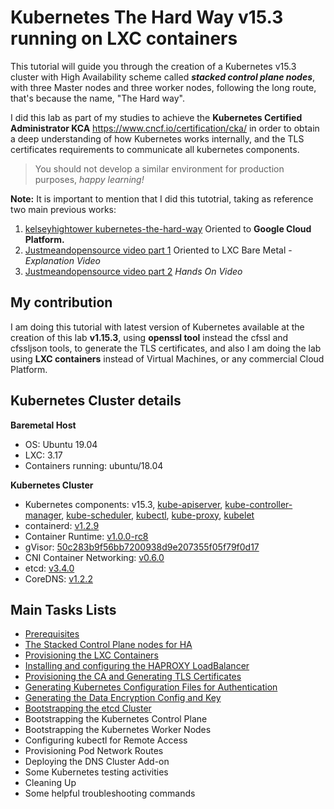 # Kubernetes The Hard Way v15.3 running on LXC containers

This tutorial will guide you through the creation of a Kubernetes v15.3 cluster with High Availability scheme called ***stacked control plane nodes***, with three Master nodes and three worker nodes, following the long route, that's because the name, "The Hard way". 

I did this lab as part of my studies to achieve the **Kubernetes Certified Administrator KCA** https://www.cncf.io/certification/cka/ in order to obtain a deep understanding of how Kubernetes works internally, and the TLS certificates requirements to communicate all kubernetes components. 

> You should not develop a similar environment for production purposes, *happy learning!* 

**Note:** It is important to mention that I did this tutotrial, taking as reference two main previous works:
1. [kelseyhightower kubernetes-the-hard-way](https://github.com/kelseyhightower/kubernetes-the-hard-way) Oriented to **Google Cloud Platform.**
2. [Justmeandopensource video part 1](https://youtu.be/NvQY5tuxALY?list=PL34sAs7_26wNBRWM6BDhnonoA5FMERax0) Oriented to LXC Bare Metal - *Explanation Video* 
3. [Justmeandopensource video part 2](https://youtu.be/2bVK-e-GuYI?list=PL34sAs7_26wNBRWM6BDhnonoA5FMERax0) *Hands On Video* 

## My contribution 
I am doing this tutorial with latest version of Kubernetes available at the creation of this lab **v1.15.3**, using **openssl tool** instead the cfssl and cfssljson tools, to generate the TLS certificates, and also I am doing the lab using **LXC containers** instead of Virtual Machines, or any commercial Cloud Platform. 

## Kubernetes Cluster details

**Baremetal Host**
- OS: Ubuntu 19.04
- LXC: 3.17
- Containers running: ubuntu/18.04

**Kubernetes Cluster**
- Kubernetes components: v15.3, [kube-apiserver](https://storage.googleapis.com/kubernetes-release/release/v1.15.3/bin/linux/amd64/kube-apiserver), [kube-controller-manager](https://storage.googleapis.com/kubernetes-release/release/v1.15.3/bin/linux/amd64/kube-controller-manager), [kube-scheduler](https://storage.googleapis.com/kubernetes-release/release/v1.15.3/bin/linux/amd64/kube-scheduler), [kubectl](https://storage.googleapis.com/kubernetes-release/release/v1.15.3/bin/linux/amd64/kubectl), [kube-proxy](https://storage.googleapis.com/kubernetes-release/release/v1.15.3/bin/linux/amd64/kube-proxy), [kubelet](https://storage.googleapis.com/kubernetes-release/release/v1.15.3/bin/linux/amd64/kubelet)
- containerd: [v1.2.9](https://github.com/containerd/containerd/releases/download/v1.2.9/containerd-1.2.9.linux-amd64.tar.gz)
- Container Runtime: [v1.0.0-rc8](https://github.com/opencontainers/runc/releases/download/v1.0.0-rc8/runc.amd64)
- gVisor: [50c283b9f56bb7200938d9e207355f05f79f0d17](https://storage.googleapis.com/kubernetes-the-hard-way/runsc-50c283b9f56bb7200938d9e207355f05f79f0d17)
- CNI Container Networking:  [v0.6.0](https://github.com/containernetworking/plugins/releases/download/v0.6.0/cni-plugins-amd64-v0.6.0.tgz)
- etcd: [v3.4.0](https://github.com/etcd-io/etcd/releases/download/v3.4.0/etcd-v3.4.0-linux-amd64.tar.gz)
- CoreDNS: [v1.2.2](https://storage.googleapis.com/kubernetes-the-hard-way/coredns.yaml)

## Main Tasks Lists

- [Prerequisites](https://github.com/jimenezcorzo/Kubernetes-The-Hard-Way-15.3-LXC/blob/master/docs/01-Requisites-md)
- [The Stacked Control Plane nodes for HA ](https://github.com/jimenezcorzo/Kubernetes-The-Hard-Way-15.3-LXC/blob/master/docs/02-Stacked-Control-Plane.md)
- [Provisioning the LXC Containers](https://github.com/jimenezcorzo/Kubernetes-The-Hard-Way-15.3-LXC/blob/master/docs/03-Provisioning-LXC-Containers.md)
- [Installing and configuring the HAPROXY LoadBalancer](https://github.com/jimenezcorzo/Kubernetes-The-Hard-Way-15.3-LXC/blob/master/docs/04-Installing-configuring-HAPROXY-LoadBalancer.md)
- [Provisioning the CA and Generating TLS Certificates](https://github.com/jimenezcorzo/Kubernetes-The-Hard-Way-15.3-LXC/blob/master/docs/05-Provisioning-CA-Generating-TLS-Certificates.md)
- [Generating Kubernetes Configuration Files for Authentication](https://github.com/jimenezcorzo/Kubernetes-The-Hard-Way-15.3-LXC/blob/master/docs/06-Generating-Kubernetes-Configuration-Files.md)
- [Generating the Data Encryption Config and Key](https://github.com/jimenezcorzo/Kubernetes-The-Hard-Way-15.3-LXC/blob/master/docs/07-Generating-Data-Encryption-Config-Key.md)
- [Bootstrapping the etcd Cluster](https://github.com/jimenezcorzo/Kubernetes-The-Hard-Way-15.3-LXC/blob/master/docs/08-Bootstrapping-etcd-Cluster.md)
- Bootstrapping the Kubernetes Control Plane
- Bootstrapping the Kubernetes Worker Nodes
- Configuring kubectl for Remote Access
- Provisioning Pod Network Routes
- Deploying the DNS Cluster Add-on
- Some Kubernetes testing activities
- Cleaning Up
- Some helpful troubleshooting commands
